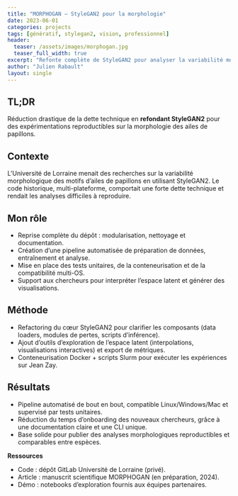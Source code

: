 ```yaml
---
title: "MORPHOGAN — StyleGAN2 pour la morphologie"
date: 2023-06-01
categories: projects
tags: [génératif, stylegan2, vision, professionnel]
header:
  teaser: /assets/images/morphogan.jpg
  teaser_full_width: true
excerpt: "Refonte complète de StyleGAN2 pour analyser la variabilité morphologique des ailes de papillons."
author: "Julien Rabault"
layout: single
---
```


## TL;DR
Réduction drastique de la dette technique en **refondant StyleGAN2** pour des expérimentations reproductibles sur la morphologie des ailes de papillons.

## Contexte
L’Université de Lorraine menait des recherches sur la variabilité morphologique des motifs d’ailes de papillons en utilisant StyleGAN2. Le code historique, multi-plateforme, comportait une forte dette technique et rendait les analyses difficiles à reproduire.

## Mon rôle
- Reprise complète du dépôt : modularisation, nettoyage et documentation.
- Création d’une pipeline automatisée de préparation de données, entraînement et analyse.
- Mise en place des tests unitaires, de la conteneurisation et de la compatibilité multi-OS.
- Support aux chercheurs pour interpréter l’espace latent et générer des visualisations.

## Méthode
- Refactoring du cœur StyleGAN2 pour clarifier les composants (data loaders, modules de pertes, scripts d’inférence).
- Ajout d’outils d’exploration de l’espace latent (interpolations, visualisations interactives) et export de métriques.
- Conteneurisation Docker + scripts Slurm pour exécuter les expériences sur Jean Zay.

## Résultats
- Pipeline automatisé de bout en bout, compatible Linux/Windows/Mac et supervisé par tests unitaires.
- Réduction du temps d’onboarding des nouveaux chercheurs, grâce à une documentation claire et une CLI unique.
- Base solide pour publier des analyses morphologiques reproductibles et comparables entre espèces.

**Ressources**
- Code : dépôt GitLab Université de Lorraine (privé).
- Article : manuscrit scientifique MORPHOGAN (en préparation, 2024).
- Démo : notebooks d’exploration fournis aux équipes partenaires.
